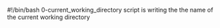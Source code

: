 #!/bin/bash
0-current_working_directory script is writing the the name of the current working directory
